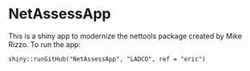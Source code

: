 NetAssessApp
============

This is a shiny app to modernize the nettools package created by Mike Rizzo. To run the app:

```shiny::runGitHub("NetAssessApp", "LADCO", ref = "eric")```
